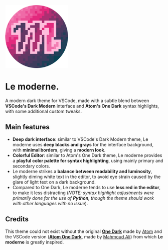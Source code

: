 <img src="https://github.com/edgaremy/lemoderne-theme/blob/main/lemoderne.png?raw=true" width="200">

# Le moderne.

A modern dark theme for VSCode, made with a subtle blend between **VSCode's Dark Modern** interface and **Atom's One Dark** syntax highlights, with some additional custom tweaks.

## Main features

- **Deep dark interface**: similar to VSCode's Dark Modern theme, Le moderne uses **deep blacks and grays** for the interface background, with **minimal borders**, giving a **modern look**.
- **Colorful Editor**: similar to Atom's One Dark theme, Le moderne provides a **playful color palette for syntax highlighting**, using mainly primary and secondary colors.
- Le moderne strikes a **balance between readability and luminosity**, slightly diming white text in the editor, to avoid eye strain caused by the glare of light text on a dark background.
- Compared to One Dark, Le moderne tends to use **less red in the editor**, to make it less distracting (*NOTE: syntax highlight adjustments were primarily done for the use of **Python**, though the theme should work with other languages with no issue*).

## Credits
This theme could not exist without the original [**One Dark**](https://github.com/atom/one-dark-syntax) made by [Atom](https://github.com/atom) and the VSCode version ([**Atom One Dark**](https://github.com/akamud/vscode-theme-onedark), made by [Mahmoud Ali](https://github.com/akamud)) from which **Le moderne** is greatly inspired. 